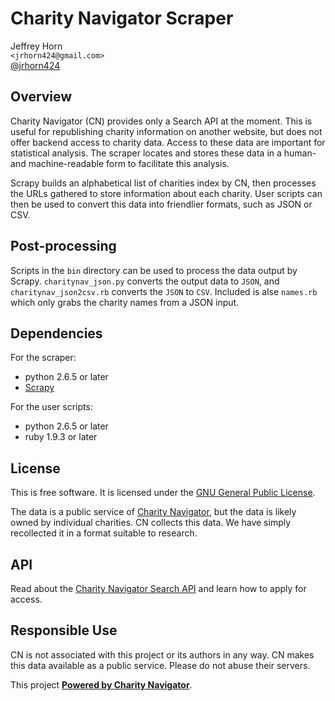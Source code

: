 Charity Navigator Scraper
=====================================================================
Jeffrey Horn  
`<jrhorn424@gmail.com>`  
[@jrhorn424](http://twitter.com/jrhorn424)

## Overview
Charity Navigator (CN) provides only a Search API at the moment. This is useful for republishing charity information on another website, but does not offer backend access to charity data. Access to these data are important for statistical analysis. The scraper locates and stores these data in a human- and machine-readable form to facilitate this analysis.

Scrapy builds an alphabetical list of charities index by CN, then processes the URLs gathered to store information about each charity. User scripts can then be used to convert this data into friendlier formats, such as JSON or CSV.

## Post-processing
Scripts in the `bin` directory can be used to process the data output by Scrapy. `charitynav_json.py` converts the output data to `JSON`, and `charitynav_json2csv.rb` converts the `JSON` to `CSV`. Included is alse `names.rb` which only grabs the charity names from a JSON input.

## Dependencies
For the scraper:
- python 2.6.5 or later
- [Scrapy](http://scrapy.org/)

For the user scripts:
- python 2.6.5 or later
- ruby 1.9.3 or later

## License
This is free software. It is licensed under the [GNU General Public License](http://www.gnu.org/licenses/gpl.html).

The data is a public service of [Charity Navigator](http://www.charitynavigator.org), but the data is likely owned by individual charities. CN collects this data. We have simply recollected it in a format suitable to research.

## API
Read about the [Charity Navigator Search API](http://www.charitynavigator.org/index.cfm?bay=content.view&cpid=809) and learn how to apply for access.

## Responsible Use
CN is not associated with this project or its authors in any way. CN makes this data available as a public service. Please do not abuse their servers.

This project **[Powered by Charity Navigator](http://www.charitynavigator.org/)**.
